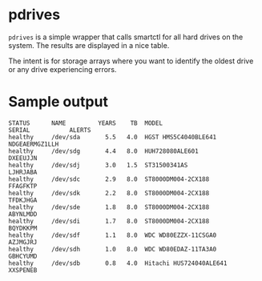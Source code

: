 # pdrives

`pdrives` is a simple wrapper that calls smartctl for all hard drives on the
system. The results are displayed in a nice table.

The intent is for storage arrays where you want to identify the oldest drive or
any drive experiencing errors.


# Sample output

    STATUS      NAME         YEARS    TB  MODEL                           SERIAL           ALERTS
    healthy     /dev/sda       5.5   4.0  HGST HMS5C4040BLE641            NDGEAERMGZ1LLH
    healthy     /dev/sdg       4.4   8.0  HUH728080ALE601                 DXEEUJJN
    healthy     /dev/sdj       3.0   1.5  ST31500341AS                    LJHRJABA
    healthy     /dev/sdc       2.9   8.0  ST8000DM004-2CX188              FFAGFKTP
    healthy     /dev/sdk       2.2   8.0  ST8000DM004-2CX188              TFDKJHGA
    healthy     /dev/sde       1.8   8.0  ST8000DM004-2CX188              ABYNLMDD
    healthy     /dev/sdi       1.7   8.0  ST8000DM004-2CX188              BQYDKKPM
    healthy     /dev/sdf       1.1   8.0  WDC WD80EZZX-11CSGA0            AZJMGJRJ
    healthy     /dev/sdh       1.0   8.0  WDC WD80EDAZ-11TA3A0            GBHCYUMD
    healthy     /dev/sdb       0.8   4.0  Hitachi HUS724040ALE641         XXSPENEB
